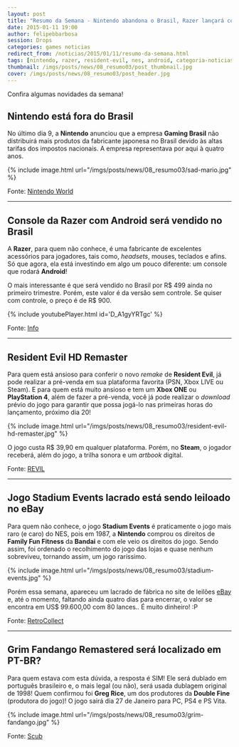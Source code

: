 ```yaml
---
layout: post
title: "Resumo da Semana - Nintendo abandona o Brasil, Razer lançará console Android, Resident Evil HD já está em pré-venda e mais.."
date: 2015-01-11 19:00
author: felipebbarbosa
session: Drops
categories: games noticias
redirect_from: /noticias/2015/01/11/resumo-da-semana.html
tags: [nintendo, razer, resident-evil, nes, android, categoria-noticias]
thumbnail: /imgs/posts/news/08_resumo03/post_thumbnail.jpg
cover: /imgs/posts/news/08_resumo03/post_header.jpg
---
```


Confira algumas novidades da semana!

<!--more-->

## Nintendo está fora do Brasil

No último dia 9, a **Nintendo** anunciou que a empresa **Gaming Brasil** não distribuirá mais produtos da fabricante japonesa no Brasil devido às altas tarifas dos impostos nacionais. A empresa representava por aqui à quatro anos.

{% include image.html url="/imgs/posts/news/08_resumo03/sad-mario.jpg" %}

Fonte: [Nintendo World](http://nintendoworld.com.br//4569-ARTIGOS-O-BRASIL-E-UM-MERCADO-UNICO.-NAO-VAMOS-DESISTIR-DELE-DIZ-NINTENDO)

---

## Console da Razer com Android será vendido no Brasil

A **Razer**, para quem não conhece, é uma fabricante de excelentes acessórios para jogadores, tais como, _headsets_, mouses, teclados e afins. Só que agora, ela está investindo em algo um pouco diferente: um console que rodará **Android**!

O mais interessante é que será vendido no Brasil por R$ 499 ainda no primeiro trimestre. Porém, este valor é da versão sem controle. Se quiser com controle, o preço é de R$ 900.

{% include youtubePlayer.html id='D_A1gyYRTgc' %}

Fonte: [Info](http://info.abril.com.br/noticias/tecnologia-pessoal/2015/01/console-da-razer-com-android-sera-vendido-no-brasil-por-499-reais.shtml)

---

## Resident Evil HD Remaster

Para quem está ansioso para conferir o novo _remake_ de **Resident Evil**, já pode realizar a pré-venda em sua plataforma favorita (PSN, Xbox LIVE ou Steam). E para quem está muito ansioso e tem um **Xbox ONE** ou **PlayStation 4**, além de fazer a pré-venda, você já pode realizar o _download_ prévio do jogo para garantir que possa jogá-lo nas primeiras horas do lançamento, próximo dia 20!

{% include image.html url="/imgs/posts/news/08_resumo03/resident-evil-hd-remaster.jpg" %}

O jogo custa R\$ 39,90 em qualquer plataforma. Porém, no **Steam**, o jogador receberá, além do jogo, a trilha sonora e um _artbook_ digital.

Fonte: [REVIL](http://residentevil.com.br/site/category/jogos-2/serie-principal/resident-evil-hd-remaster-serie-principal)

---

## Jogo Stadium Events lacrado está sendo leiloado no eBay

Para quem não conhece, o jogo **Stadium Events** é praticamente o jogo mais raro (e caro) do NES, pois em 1987, a **Nintendo** comprou os direitos de **Family Fun Fitness** da **Bandai** e com ele veio os direitos do jogo. Sendo assim, foi ordenado o recolhimento do jogo das lojas e quase nenhum sobreviveu, tornando assim, um jogo raríssimo.

{% include image.html url="/imgs/posts/news/08_resumo03/stadium-events.jpg" %}

Porém essa semana, apareceu um lacrado de fábrica no site de leilões [eBay](http://www.ebay.co.uk/itm/111567662630?clk_rvr_id=762680720636&rmvSB=true) e, até o momento, faltando ainda quatro dias para encerrar, o valor se encontra em US\$ 99.600,00 com 80 lances.. É muito dinheiro! :P

Fonte: [RetroCollect](http://www.retrocollect.com/News/the-rarest-a-most-expensive-nintendo-nes-game-stadium-events-up-for-sale-on-ebay-a-factory-sealed.html)

---

## Grim Fandango Remastered será localizado em PT-BR?

Para quem estava com esta dúvida, a resposta é SIM! Ele será dublado em português brasileiro e, o mais legal (ou não), será usada dublagem original de 1998! Quem confirmou foi **Greg Rice**, um dos produtores da **Double Fine** (produtora do jogo)! O jogo sairá dia 27 de Janeiro para PC, PS4 e PS Vita.

{% include image.html url="/imgs/posts/news/08_resumo03/grim-fandango.jpg" %}

Fonte: [Scub](http://www.scub.info/grim-fandango-remastered-portugues)
